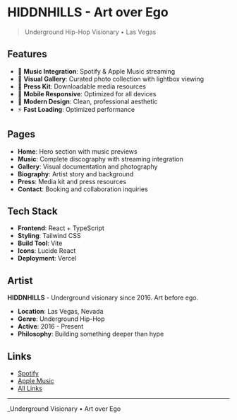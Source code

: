 # HIDDNHILLS - Art over Ego

> Underground Hip-Hop Visionary • Las Vegas

## Features

- 🎵 **Music Integration**: Spotify & Apple Music streaming
- 📸 **Visual Gallery**: Curated photo collection with lightbox viewing
- 📄 **Press Kit**: Downloadable media resources
- 📱 **Mobile Responsive**: Optimized for all devices
- 🎨 **Modern Design**: Clean, professional aesthetic
- ⚡ **Fast Loading**: Optimized performance

## Pages

- **Home**: Hero section with music previews
- **Music**: Complete discography with streaming integration
- **Gallery**: Visual documentation and photography
- **Biography**: Artist story and background
- **Press**: Media kit and press resources
- **Contact**: Booking and collaboration inquiries

## Tech Stack

- **Frontend**: React + TypeScript
- **Styling**: Tailwind CSS
- **Build Tool**: Vite
- **Icons**: Lucide React
- **Deployment**: Vercel

## Artist

**HIDDNHILLS** - Underground visionary since 2016. Art before ego.

- **Location**: Las Vegas, Nevada
- **Genre**: Underground Hip-Hop
- **Active**: 2016 - Present
- **Philosophy**: Building something deeper than hype

## Links

- [Spotify](https://open.spotify.com/artist/3Tuyh4C0HtGBaqmSdvhGWS)
- [Apple Music](https://music.apple.com/us/artist/hiddnhills/1727680628)
- [All Links](https://linktr.ee/hiddnhills)

---

\_Underground Visionary • Art over Ego

